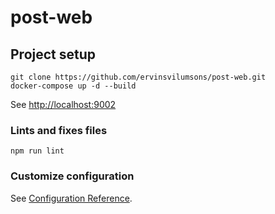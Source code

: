 # post-web

## Project setup
```
git clone https://github.com/ervinsvilumsons/post-web.git
docker-compose up -d --build
```
See [http://localhost:9002](http://localhost:9002)

### Lints and fixes files
```
npm run lint
```

### Customize configuration
See [Configuration Reference](https://cli.vuejs.org/config/).
